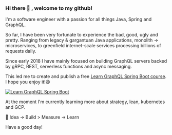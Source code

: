 ### Hi there 👋 , welcome to my github!

I'm a software engineer with a passion for all things Java, Spring and GraphQL.

So far, I have been very fortunate to experience the bad, good, ugly and pretty. Ranging from legacy & gargantuan Java applications, monolith -> microservices, to greenfield internet-scale services processing billions of requests daily.

Since early 2018 I have mainly focused on building GraphQL servers backed by gRPC, REST, serverless functions and async messaging.

This led me to create and publish a free <a href="https://www.youtube.com/playlist?list=PLiwhu8iLxKwL1TU0RMM6z7TtkyW-3-5Wi">Learn GraphQL Spring Boot course</a>. I hope you enjoy it!😄

[![Learn GraphQL Spring Boot](https://img.youtube.com/vi/nju6jFW8CVw/0.jpg)](https://www.youtube.com/watch?v=nju6jFW8CVw)


At the moment I'm currently learning more about strategy, lean, kubernetes and GCP.

🔭 Idea -> Build > Measure -> Learn

Have a good day!

<!--
**philip-jvm/philip-jvm** is a ✨ _special_ ✨ repository because its `README.md` (this file) appears on your GitHub profile.

Here are some ideas to get you started:

- 🔭 I’m currently working on ...
- 🌱 I’m currently learning ...
- 👯 I’m looking to collaborate on ...
- 🤔 I’m looking for help with ...
- 💬 Ask me about ...
- 📫 How to reach me: ...
- 😄 Pronouns: ...
- ⚡ Fun fact: ...
-->
